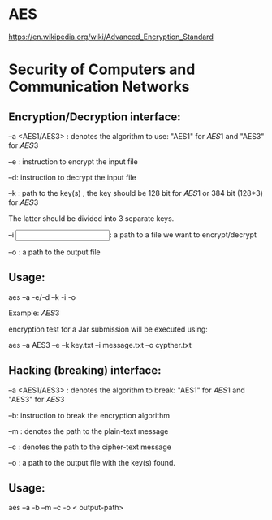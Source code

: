 # AES

https://en.wikipedia.org/wiki/Advanced_Encryption_Standard


# Security of Computers and Communication Networks 
## Encryption/Decryption interface:
 –a <AES1/AES3> : denotes the algorithm to use: "AES1" for 𝐴𝐸𝑆1 and "AES3" for 𝐴𝐸𝑆3
 
 –e : instruction to encrypt the input file
 
 –d: instruction to decrypt the input file
 
 –k <path>: path to the key(s) , the key should be 128 bit for 𝐴𝐸𝑆1 or 384 bit (128*3) for 𝐴𝐸𝑆3
 
The latter should be divided into 3 separate keys.

 –i <input file path>: a path to a file we want to encrypt/decrypt
 
 –o <output file path>: a path to the output file
 
## Usage:

 aes –a <AES1 or AES3> -e/-d –k <path-to-key-file > -i <path-to-input-file> -o <path-to-output-file>
 
 Example: 𝐴𝐸𝑆3
 
 encryption test for a Jar submission will be executed using:
 
 aes –a AES3 –e –k key.txt –i message.txt –o cypther.txt
 
 ## Hacking (breaking) interface:
 
 –a <AES1/AES3> : denotes the algorithm to break: "AES1" for 𝐴𝐸𝑆1 and "AES3" for 𝐴𝐸𝑆3
 
 –b: instruction to break the encryption algorithm
 
 –m <path>: denotes the path to the plain-text message
 
 –c <path>: denotes the path to the cipher-text message
 
 –o <path>: a path to the output file with the key(s) found.
 
## Usage:

 aes –a <AES1 or AES3> -b –m <path-to-message> –c <path-to-cipher> -o < output-path>
